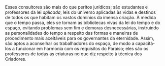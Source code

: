 Esses consultores são mais do que peritos jurídicos; são estudantes e professores da lei *aplicada*, leis do universo aplicadas às vidas e destinos de todos os que habitam os vastos domínios da imensa criação. À medida que o tempo passa, eles se tornam as bibliotecas vivas da lei do tempo e do espaço, evitando problemas sem fim e demoras desnecessárias, instruindo as personalidades do tempo a respeito das formas e maneiras de procedimento mais aceitáveis para os governantes da eternidade. Assim, são aptos a aconselhar os trabalhadores do espaço, de modo a capacitá-los a funcionar em harmonia com os requisitos do Paraíso; eles são os professores de todas as criaturas no que diz respeito à técnica dos Criadores.